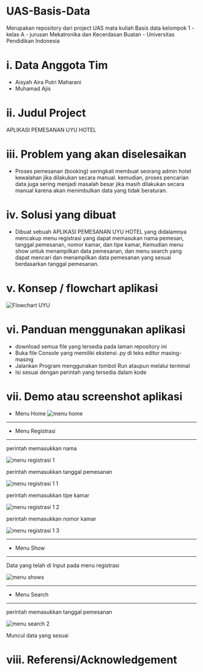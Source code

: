 # UAS-Basis-Data
Merupakan repository dari project UAS mata kuliah Basis data kelompok 1 - kelas A - jurusan Mekatronika dan Kecerdasan Buatan - Universitas Pendidikan Indonesia

# i. Data Anggota Tim
- Aisyah Aira Putri Maharani 
- Muhamad Ajis

# ii.	Judul Project
APLIKASI PEMESANAN UYU HOTEL 

# iii.	Problem yang akan diselesaikan
- Proses pemesanan (booking) seringkali membuat seorang admin hotel kewalahan jika dilakukan secara manual. kemudian, proses pencarian data juga sering menjadi masalah besar jika masih dilakukan secara manual karena akan menimbulkan data yang tidak beraturan. 
 
# iv.	Solusi yang dibuat
- Dibuat sebuah APLIKASI PEMESANAN UYU HOTEL yang didalamnya mencakup menu registrasi yang dapat memasukan nama pemesan, tanggal pemesanan, nomor kamar, dan tipe kamar, Kemudian menu show untuk menampilkan data pemesanan, dan menu search yang dapat mencari dan menampilkan data pemesanan yang sesuai berdasarkan tanggal pemesanan.

# v.	Konsep / flowchart aplikasi 
![Flowchart UYU](https://user-images.githubusercontent.com/92429478/173182422-c245dcfa-e0fb-48ea-a492-7617197f5136.jpeg)

# vi.	Panduan menggunakan aplikasi
- download semua file yang tersedia pada laman repository ini 
- Buka file Console yang memiliki ekstensi .py di teks editor masing-masing
- Jalankan Program menggunakan tombol Run ataupun melalui terminal 
- Isi sesuai dengan perintah yang tersedia dalam kode

# vii.	Demo atau screenshot aplikasi 
- Menu Home 
![menu home](https://user-images.githubusercontent.com/92429478/173183401-45ac8fa5-32c0-4659-a4d3-d5f32c3029fc.jpeg)
-----------------------------------------------------------------------------------------------------------------------------------------------------------------------
- Menu Registrasi
-----------------------------------------------------------------------------------------------------------------------------------------------------------------------
perintah memasukkan nama 

![menu registrasi 1](https://user-images.githubusercontent.com/92429478/173183681-329d561c-083a-4bf7-a62d-f402eba6c557.jpeg)

perintah memasukkan tanggal pemesanan

![menu registrasi 1 1](https://user-images.githubusercontent.com/92429478/173183813-d2f87648-1d31-4c1d-83eb-370a428cd300.jpeg)

perintah memasukkan tipe kamar

![menu registrasi 1 2](https://user-images.githubusercontent.com/92429478/173183892-1d228241-915f-432e-96e4-abc21d116dc8.jpeg)

perintah memasukkan nomor kamar

![menu registrasi 1 3](https://user-images.githubusercontent.com/92429478/173183954-02540395-04ba-42d7-b9ea-51438e1d4b9d.jpeg)

-----------------------------------------------------------------------------------------------------------------------------------------------------------------------
- Menu Show
-----------------------------------------------------------------------------------------------------------------------------------------------------------------------

Data yang telah di Input pada menu registrasi 

![menu shows](https://user-images.githubusercontent.com/92429478/173184066-17c14d78-a32c-4e9a-b73a-7df26529fef5.jpeg)

-----------------------------------------------------------------------------------------------------------------------------------------------------------------------
- Menu Search
-----------------------------------------------------------------------------------------------------------------------------------------------------------------------

perintah memasukkan tanggal pemesanan

![menu search 2](https://user-images.githubusercontent.com/92429478/173184295-58fdcf93-42de-44f3-accc-3a3ac13516bb.jpeg)

Muncul data yang sesuai 




# viii.	Referensi/Acknowledgement

